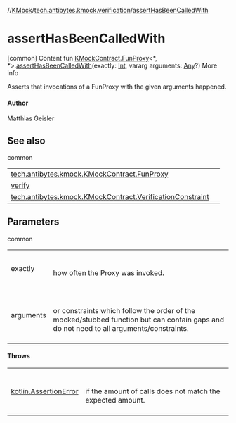 //[KMock](../../index.md)/[tech.antibytes.kmock.verification](index.md)/[assertHasBeenCalledWith](assert-has-been-called-with.md)



# assertHasBeenCalledWith
[common]
Content
fun [KMockContract.FunProxy](../tech.antibytes.kmock/-k-mock-contract/-fun-proxy/index.md)<*, *>.[assertHasBeenCalledWith](assert-has-been-called-with.md)(exactly: [Int](https://kotlinlang.org/api/latest/jvm/stdlib/kotlin/-int/index.html), vararg arguments: [Any](https://kotlinlang.org/api/latest/jvm/stdlib/kotlin/-any/index.html)?)
More info


Asserts that invocations of a FunProxy with the given arguments happened.



#### Author


Matthias Geisler



## See also

common

| | |
|---|---|
| <a name="tech.antibytes.kmock.verification//assertHasBeenCalledWith/tech.antibytes.kmock.KMockContract.FunProxy[*,*]#kotlin.Int#kotlin.Array[kotlin.Any?]/PointingToDeclaration/"></a>[tech.antibytes.kmock.KMockContract.FunProxy](../tech.antibytes.kmock/-k-mock-contract/-fun-proxy/index.md)| <a name="tech.antibytes.kmock.verification//assertHasBeenCalledWith/tech.antibytes.kmock.KMockContract.FunProxy[*,*]#kotlin.Int#kotlin.Array[kotlin.Any?]/PointingToDeclaration/"></a>|
| <a name="tech.antibytes.kmock.verification//assertHasBeenCalledWith/tech.antibytes.kmock.KMockContract.FunProxy[*,*]#kotlin.Int#kotlin.Array[kotlin.Any?]/PointingToDeclaration/"></a>[verify](verify.md)| <a name="tech.antibytes.kmock.verification//assertHasBeenCalledWith/tech.antibytes.kmock.KMockContract.FunProxy[*,*]#kotlin.Int#kotlin.Array[kotlin.Any?]/PointingToDeclaration/"></a>|
| <a name="tech.antibytes.kmock.verification//assertHasBeenCalledWith/tech.antibytes.kmock.KMockContract.FunProxy[*,*]#kotlin.Int#kotlin.Array[kotlin.Any?]/PointingToDeclaration/"></a>[tech.antibytes.kmock.KMockContract.VerificationConstraint](../tech.antibytes.kmock/-k-mock-contract/-verification-constraint/index.md)| <a name="tech.antibytes.kmock.verification//assertHasBeenCalledWith/tech.antibytes.kmock.KMockContract.FunProxy[*,*]#kotlin.Int#kotlin.Array[kotlin.Any?]/PointingToDeclaration/"></a>|



## Parameters

common

| | |
|---|---|
| <a name="tech.antibytes.kmock.verification//assertHasBeenCalledWith/tech.antibytes.kmock.KMockContract.FunProxy[*,*]#kotlin.Int#kotlin.Array[kotlin.Any?]/PointingToDeclaration/"></a>exactly| <a name="tech.antibytes.kmock.verification//assertHasBeenCalledWith/tech.antibytes.kmock.KMockContract.FunProxy[*,*]#kotlin.Int#kotlin.Array[kotlin.Any?]/PointingToDeclaration/"></a><br><br>how often the Proxy was invoked.<br><br>|
| <a name="tech.antibytes.kmock.verification//assertHasBeenCalledWith/tech.antibytes.kmock.KMockContract.FunProxy[*,*]#kotlin.Int#kotlin.Array[kotlin.Any?]/PointingToDeclaration/"></a>arguments| <a name="tech.antibytes.kmock.verification//assertHasBeenCalledWith/tech.antibytes.kmock.KMockContract.FunProxy[*,*]#kotlin.Int#kotlin.Array[kotlin.Any?]/PointingToDeclaration/"></a><br><br>or constraints which follow the order of the mocked/stubbed function but can contain gaps and do not need to all arguments/constraints.<br><br>|



#### Throws

| | |
|---|---|
| <a name="tech.antibytes.kmock.verification//assertHasBeenCalledWith/tech.antibytes.kmock.KMockContract.FunProxy[*,*]#kotlin.Int#kotlin.Array[kotlin.Any?]/PointingToDeclaration/"></a>[kotlin.AssertionError](https://kotlinlang.org/api/latest/jvm/stdlib/kotlin/-assertion-error/index.html)| <a name="tech.antibytes.kmock.verification//assertHasBeenCalledWith/tech.antibytes.kmock.KMockContract.FunProxy[*,*]#kotlin.Int#kotlin.Array[kotlin.Any?]/PointingToDeclaration/"></a><br><br>if the amount of calls does not match the expected amount.<br><br>|
